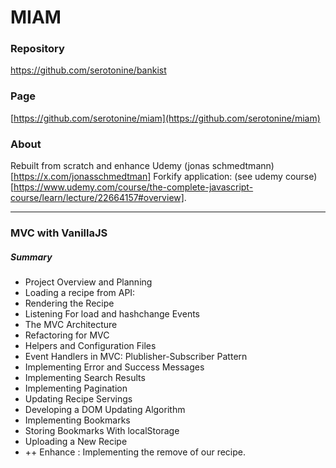 # MIAM
### Repository
[https://github.com/serotonine/bankist ](https://github.com/serotonine/bankist)

### Page
[https://github.com/serotonine/miam](https://github.com/serotonine/miam)

### About
Rebuilt from scratch and enhance Udemy (jonas schmedtmann)[https://x.com/jonasschmedtman] Forkify application: (see udemy course)[https://www.udemy.com/course/the-complete-javascript-course/learn/lecture/22664157#overview].

***

### MVC with VanillaJS 
##### Summary
- Project Overview and Planning
- Loading a recipe from API:
- Rendering the Recipe
- Listening For load and hashchange Events
- The MVC Architecture
- Refactoring for MVC
- Helpers and Configuration Files
- Event Handlers in MVC: Plublisher-Subscriber Pattern
- Implementing Error and Success Messages
- Implementing Search Results
- Implementing Pagination
- Updating Recipe Servings
- Developing a DOM Updating Algorithm
- Implementing Bookmarks
- Storing Bookmarks With localStorage
- Uploading a New Recipe
- ++ Enhance : Implementing the remove of our recipe. 
